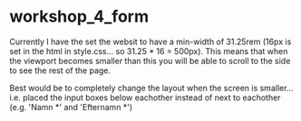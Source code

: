 # workshop_4_form


Currently I have the set the websit to have a min-width of 31.25rem (16px is set in the html in style.css... so 31.25 * 16 =  500px). This means that when the viewport becomes smaller than this you will be able to scroll to the side to see the rest of the page.

Best would be to completely change the layout when the screen is smaller... i.e. placed the input boxes below eachother instead of next to eachother (e.g. 'Namn *' and 'Efternamn *')
